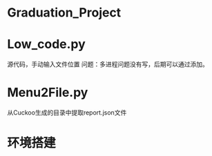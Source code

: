 # Graduation_Project
# Low_code.py
  源代码，手动输入文件位置
  问题：多进程问题没有写，后期可以通过添加。
# Menu2File.py
  从Cuckoo生成的目录中提取report.json文件
# 环境搭建
